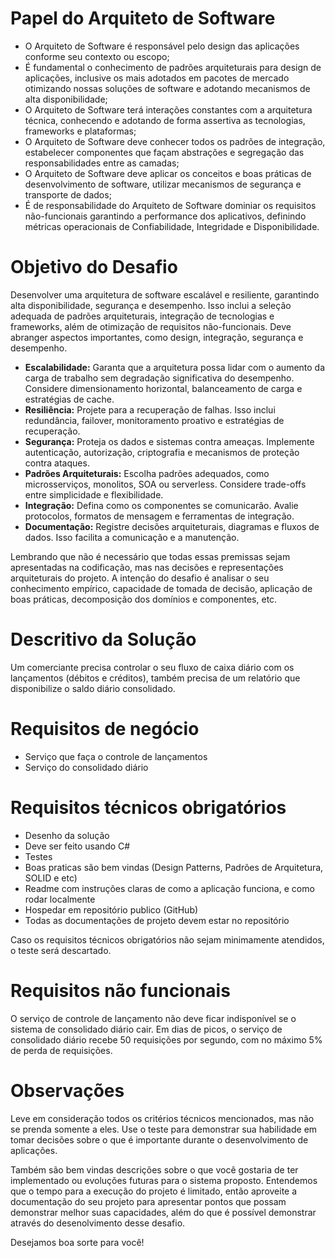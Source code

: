 # Papel do Arquiteto de Software

- O Arquiteto de Software é responsável pelo design das aplicações conforme
seu contexto ou escopo;
- É fundamental o conhecimento de padrões arquiteturais para design de
aplicações, inclusive os mais adotados em pacotes de mercado
otimizando nossas soluções de software e adotando mecanismos de alta
disponibilidade;
- O Arquiteto de Software terá interações constantes com a arquitetura
técnica, conhecendo e adotando de forma assertiva as tecnologias,
frameworks e plataformas;
- O Arquiteto de Software deve conhecer todos os padrões de integração,
estabelecer componentes que façam abstrações e segregação das
responsabilidades entre as camadas;
- O Arquiteto de Software deve aplicar os conceitos e boas práticas de
desenvolvimento de software, utilizar mecanismos de segurança e
transporte de dados;
- É de responsabilidade do Arquiteto de Software dominiar os requisitos
não-funcionais garantindo a performance dos aplicativos, definindo
métricas operacionais de Confiabilidade, Integridade e Disponibilidade.

# Objetivo do Desafio

Desenvolver uma arquitetura de software escalável e resiliente, garantindo
alta disponibilidade, segurança e desempenho. Isso inclui a seleção
adequada de padrões arquiteturais, integração de tecnologias e frameworks,
além de otimização de requisitos não-funcionais. Deve abranger aspectos
importantes, como design, integração, segurança e desempenho.

- **Escalabilidade:** Garanta que a arquitetura possa lidar com o aumento
da carga de trabalho sem degradação significativa do desempenho.
Considere dimensionamento horizontal, balanceamento de carga e
estratégias de cache.
- **Resiliência:** Projete para a recuperação de falhas. Isso inclui
redundância, failover, monitoramento proativo e estratégias de
recuperação.
- **Segurança:** Proteja os dados e sistemas contra ameaças. Implemente
autenticação, autorização, criptografia e mecanismos de proteção
contra ataques.
- **Padrões Arquiteturais:** Escolha padrões adequados, como
microsserviços, monolitos, SOA ou serverless. Considere trade-offs
entre simplicidade e flexibilidade.
- **Integração:** Defina como os componentes se comunicarão. Avalie
protocolos, formatos de mensagem e ferramentas de integração.
- **Documentação:** Registre decisões arquiteturais, diagramas e fluxos de
dados. Isso facilita a comunicação e a manutenção.

Lembrando que não é necessário que todas essas premissas sejam
apresentadas na codificação, mas nas decisões e representações
arquiteturais do projeto. A intenção do desafio é analisar o seu
conhecimento empírico, capacidade de tomada de decisão, aplicação de
boas práticas, decomposição dos domínios e componentes, etc.

# Descritivo da Solução

Um comerciante precisa controlar o seu fluxo de caixa diário com os
lançamentos (débitos e créditos), também precisa de um relatório que
disponibilize o saldo diário consolidado.

# Requisitos de negócio

- Serviço que faça o controle de lançamentos
- Serviço do consolidado diário

# Requisitos técnicos obrigatórios

- Desenho da solução
- Deve ser feito usando C#
- Testes
- Boas praticas são bem vindas (Design Patterns, Padrões de Arquitetura, SOLID e etc)
- Readme com instruções claras de como a aplicação funciona, e como rodar localmente
- Hospedar em repositório publico (GitHub)
- Todas as documentações de projeto devem estar no repositório

Caso os requisitos técnicos obrigatórios não sejam minimamente atendidos,
o teste será descartado.

# Requisitos não funcionais

O serviço de controle de lançamento não deve ficar indisponível se o sistema
de consolidado diário cair. Em dias de picos, o serviço de consolidado diário
recebe 50 requisições por segundo, com no máximo 5% de perda de
requisições.

# Observações

Leve em consideração todos os critérios técnicos mencionados, mas não se
prenda somente a eles. Use o teste para demonstrar sua habilidade em
tomar decisões sobre o que é importante durante o desenvolvimento de
aplicações.

Também são bem vindas descrições sobre o que você gostaria de ter
implementado ou evoluções futuras para o sistema proposto. Entendemos
que o tempo para a execução do projeto é limitado, então aproveite a
documentação do seu projeto para apresentar pontos que possam
demonstrar melhor suas capacidades, além do que é possível demonstrar
através do desenolvimento desse desafio.

Desejamos boa sorte para você!